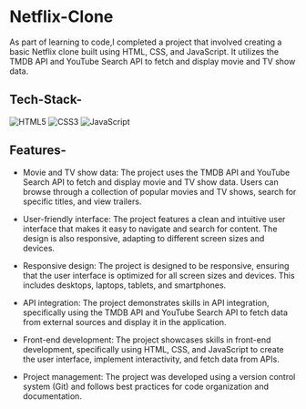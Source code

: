 # Netflix-Clone

As part of learning to code,I completed a project that involved creating a basic Netflix clone built using HTML, CSS, and JavaScript. It utilizes the TMDB API and YouTube Search API to fetch and display movie and TV show data.


## Tech-Stack-

<div align="left">
<img alt="HTML5" src="https://img.shields.io/badge/html5-%23E34F26.svg?style=for-the-badge&logo=html5&logoColor=white"/>
<img alt="CSS3" src="https://img.shields.io/badge/css3-%231572B6.svg?style=for-the-badge&logo=css3&logoColor=white"/> 
<img alt="JavaScript" src="https://img.shields.io/badge/javascript-%23323330.svg?style=for-the-badge&logo=javascript&logoColor=%23F7DF1E"/>
</div>


## Features-

- Movie and TV show data: The project uses the TMDB API and YouTube Search API to fetch and display movie and TV show data. Users can browse through a collection of popular movies and TV shows, search for specific titles, and view trailers.

- User-friendly interface: The project features a clean and intuitive user interface that makes it easy to navigate and search for content. The design is also responsive, adapting to different screen sizes and devices.

- Responsive design: The project is designed to be responsive, ensuring that the user interface is optimized for all screen sizes and devices. This includes desktops, laptops, tablets, and smartphones.

- API integration: The project demonstrates skills in API integration, specifically using the TMDB API and YouTube Search API to fetch data from external sources and display it in the application.

- Front-end development: The project showcases skills in front-end development, specifically using HTML, CSS, and JavaScript to create the user interface, implement interactivity, and fetch data from APIs.

- Project management: The project was developed using a version control system (Git) and follows best practices for code organization and documentation.

